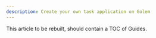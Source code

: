 ```yaml
---
description: Create your own task application on Golem
---
```


This article to be rebuilt, should contain a TOC of Guides.


















